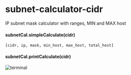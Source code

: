 # subnet-calculator-cidr
IP subnet mask calculator with ranges, MIN and MAX host

#### subnetCal.simpleCalculate(cidr)
```[cidr, ip, mask, min_host, max_host, total_host]```

#### subnetCal.printCalculate(cidr)
![terminal](https://i.ibb.co/61j8W8z/Screenshot-2.png)

